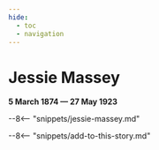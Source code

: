 ```yaml
---
hide:
  - toc
  - navigation 
---
```


# Jessie Massey

**5 March 1874 — 27 May 1923**

--8<-- "snippets/jessie-massey.md"

--8<-- "snippets/add-to-this-story.md"